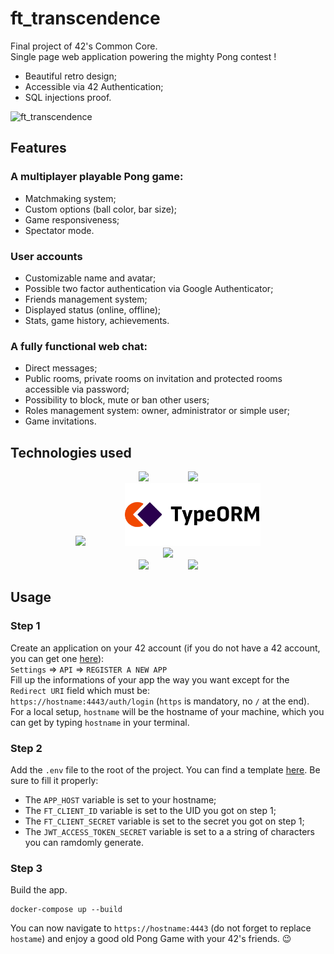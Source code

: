 # ft_transcendence
Final project of 42's Common Core.<br />
Single page web application powering the mighty Pong contest !
- Beautiful retro design;
- Accessible via 42 Authentication;
- SQL injections proof.

![ft_transcendence](https://user-images.githubusercontent.com/52586053/206234436-b429ddc6-55fe-4638-99d8-a4e3f2e41e9e.gif)

## Features
### A multiplayer playable Pong game:
- Matchmaking system;
- Custom options (ball color, bar size);
- Game responsiveness;
- Spectator mode.
### User accounts
- Customizable name and avatar;
- Possible two factor authentication via Google Authenticator;
- Friends management system;
- Displayed status (online, offline);
- Stats, game history, achievements.
### A fully functional web chat:
- Direct messages;
- Public rooms, private rooms on invitation and protected rooms accessible via password;
- Possibility to block, mute or ban other users;
- Roles management system: owner, administrator or simple user;
- Game invitations.


## Technologies used

<p align="center">
<img height="100" src="https://logos-download.com/wp-content/uploads/2016/09/React_logo_wordmark.png">
&nbsp&nbsp&nbsp&nbsp&nbsp&nbsp&nbsp&nbsp&nbsp&nbsp&nbsp&nbsp&nbsp&nbsp
<img height="100" src="https://cdn.icon-icons.com/icons2/2699/PNG/512/socketio_logo_icon_168806.png">
<br />
<img height="100" src="https://camo.githubusercontent.com/c704e8013883cc3a04c7657e656fe30be5b188145d759a6aaff441658c5ffae0/68747470733a2f2f6e6573746a732e636f6d2f696d672f6c6f676f5f746578742e737667">
&nbsp&nbsp&nbsp&nbsp&nbsp&nbsp&nbsp&nbsp&nbsp&nbsp&nbsp&nbsp&nbsp&nbsp
<img height="100" src="https://github.com/typeorm/typeorm/raw/master/resources/logo_big.png">
<br />
<img height="100" src="https://user-images.githubusercontent.com/52586053/205859300-63c23a51-5f49-43c6-bb80-a68b8274e3c0.png">
<br />
<img height="100" src="https://upload.wikimedia.org/wikipedia/commons/thumb/4/4e/Docker_%28container_engine%29_logo.svg/1280px-Docker_%28container_engine%29_logo.svg.png">
&nbsp&nbsp&nbsp&nbsp&nbsp&nbsp&nbsp&nbsp&nbsp&nbsp&nbsp&nbsp&nbsp&nbsp
<img height="100" src="https://miro.medium.com/max/453/1*QVFjsW8gyIXeCUJucmK4XA.png">
</p>

## Usage
### Step 1
Create an application on your 42 account (if you do not have a 42 account, you can get one [here](https://42.fr/admissions/42-piscine/)):<br />
`Settings` => `API` => `REGISTER A NEW APP`<br />
Fill up the informations of your app the way you want except for the `Redirect URI` field which must be:<br />
`https://hostname:4443/auth/login` (`https` is mandatory, no `/` at the end).<br />
For a local setup, `hostname` will be the hostname of your machine, which you can get by typing `hostname` in your terminal.

### Step 2
Add the `.env` file to the root of the project. You can find a template [here](https://gist.github.com/rotrojan/8327ed83703c88a0f114cbf7869d7e10).
Be sure to fill it properly:
- The `APP_HOST` variable is set to your hostname;
- The `FT_CLIENT_ID` variable is set to the UID you got on step 1;
- The `FT_CLIENT_SECRET` variable is set to the secret you got on step 1;
- The `JWT_ACCESS_TOKEN_SECRET` variable is set to a a string of characters you can ramdomly generate.

### Step 3
Build the app.
```
docker-compose up --build
```
You can now navigate to `https://hostname:4443` (do not forget to replace `hostame`) and enjoy a good old Pong Game with your 42's friends. 😉
